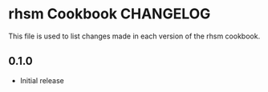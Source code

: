 rhsm Cookbook CHANGELOG
==============

This file is used to list changes made in each version of the rhsm cookbook.

0.1.0
-----
- Initial release

